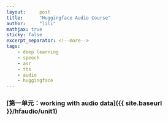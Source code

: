 ```yaml
---
layout:     post
title:      "Huggingface Audio Course"
author:     "lili"
mathjax: true
sticky: false
excerpt_separator: <!--more-->
tags:
    - deep learning
    - speech
    - asr
    - tts
    - audio
    - huggingface
---
```




 <!--more-->
 
 
### [第一单元：working with audio data]({{ site.baseurl }}/hfaudio/unit1)

